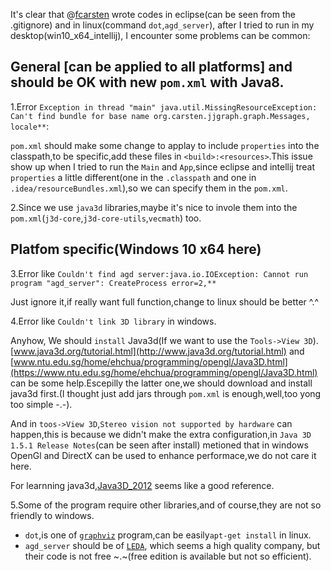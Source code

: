 It's clear that @[fcarsten](https://github.com/fcarsten) wrote codes in eclipse(can be seen from the .gitignore) and in linux(command `dot`,`agd_server`), after I tried to run in my desktop(win10_x64_intellij), I encounter some problems can be common:

## General [can be applied to all platforms] and should be OK with new `pom.xml` with Java8.

1.Error `Exception in thread "main" java.util.MissingResourceException: Can't find bundle for base name org.carsten.jjgraph.graph.Messages, locale**`:

`pom.xml` should make some change to applay to include `properties` into the classpath,to be specific,add these files in `<build>:<resources>`.This issue show up when I tried to run the `Main` and `App`,since eclipse and intellij treat `properties` a little different(one in the `.classpath` and one in `.idea/resourceBundles.xml`),so we can specify them in the `pom.xml`.

2.Since we use `java3d` libraries,maybe it's nice to invole them into the `pom.xml`(`j3d-core`,`j3d-core-utils`,`vecmath`) too.

## Platfom specific(Windows 10 x64 here)

3.Error like `Couldn't find agd server:java.io.IOException: Cannot run program "agd_server": CreateProcess error=2,**`

Just ignore it,if really want full function,change to linux should be better ^.^

4.Error like `Couldn't link 3D library` in windows.

Anyhow, We should `install` Java3d(If we want to use the `Tools->View 3D`).
[www.java3d.org/tutorial.html](http://www.java3d.org/tutorial.html) and [www.ntu.edu.sg/home/ehchua/programming/opengl/Java3D.html](https://www.ntu.edu.sg/home/ehchua/programming/opengl/Java3D.html) can be some help.Escepilly the latter one,we should download and install java3d first.(I thought just add jars through `pom.xml` is enough,well,too yong too simple -.-).

And in `toos->View 3D`,`Stereo vision not supported by hardware` can happen,this is because we didn't make the extra configuration,in `Java 3D 1.5.1 Release Notes`(can be seen after install) metioned that in windows OpenGl and DirectX can be used to enhance performace,we do not care it here.

For learnning java3d,[Java3D_2012](https://github.com/webkanin/Java3D_2012) seems like a good reference.

5.Some of the program require other libraries,and of course,they are not so friendly to windows.

* `dot`,is one of [`graphviz`](http://www.graphviz.org/) program,can be easily`apt-get install` in linux.
* `agd_server` should be of [`LEDA`](http://www.algorithmic-solutions.com/index.htm), which seems a high quality company, but their code is not free ~.~(free edition is available but not so efficient).